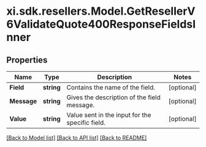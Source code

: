 # xi.sdk.resellers.Model.GetResellerV6ValidateQuote400ResponseFieldsInner

## Properties

Name | Type | Description | Notes
------------ | ------------- | ------------- | -------------
**Field** | **string** | Contains the name of the field. | [optional] 
**Message** | **string** | Gives the description of the field message. | [optional] 
**Value** | **string** | Value sent in the input for the specific field. | [optional] 

[[Back to Model list]](../README.md#documentation-for-models) [[Back to API list]](../README.md#documentation-for-api-endpoints) [[Back to README]](../README.md)

